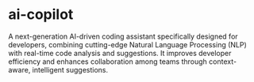 # ai-copilot
A next-generation AI-driven coding assistant specifically designed for developers, combining cutting-edge Natural Language Processing (NLP) with real-time code analysis and suggestions. It improves developer efficiency and enhances collaboration among teams through context-aware, intelligent suggestions.
